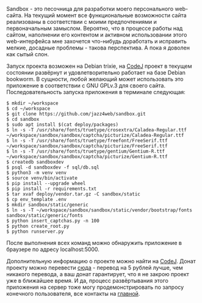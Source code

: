 Sandbox - это песочница для разработки моего персонального web-сайта.
На текущий момент все функциональные возможности сайта реализованы в
соответствии с моими предпочтениями и первоначальным замыслом. Вероятно, что
в процессе работы над сайтом, наполнении его контентом и активном использовании
этого web-интерфейса мне захочется что-нибудь доработать и исправить мелкие,
досадные проблемы - такова перспектива. А пока я доволен как сытый слон.

Запуск проекта возможен на Debian trixie, на [CodeJ](https://codej.ru/) проект
в текущем состоянии развёрнут и удовлетворительно работает на базе Debian
bookworm. В сущности, любой желающий может использовать это приложение в
соответствии с GNU GPLv.3 для своего сайта. Последовательность запуска
приложения в терминале следующая:

```
$ mkdir ~/workspace
$ cd ~/workspace
$ git clone https://github.com/jazz4web/sandbox.git
$ cd sandbox
$ sudo apt install $(cat deploy/packages)
$ ln -s -T /usr/share/fonts/truetype/crosextra/Caladea-Regular.ttf ~/workspace/sandbox/sandbox/captcha/picturize/Caladea-Regular.ttf
$ ln -s -T /usr/share/fonts/truetype/freefont/FreeSerif.ttf ~/workspace/sandbox/sandbox/captcha/picturize/FreeSerif.ttf
$ ln -s -T /usr/share/fonts/truetype/gentium/Gentium-R.ttf ~/workspace/sandbox/sandbox/captcha/picturize/Gentium-R.ttf
$ createdb sandboxdev
$ psql -d sandboxdev -f sql/db.sql
$ python3 -m venv venv
$ source venv/bin/activate
$ pip install --upgrade wheel
$ pip install -r requirements.txt
$ tar xvaf deploy/vendor.tar.gz -C sandbox/static
$ cp env_template .env
$ mkdir sandbox/static/generic
$ ln -s -T ~/workspace/sandbox/sandbox/static/vendor/bootstrap/fonts sandbox/static/generic/fonts
$ python insert_captchas.py -n 100
$ python create_root.py
$ python runserver.py
```
После выполнения всех команд можно обнаружить приложение в браузере по адресу
localhost:5000.

Дополнительную информацию о проекте можно найти на
[CodeJ](https://codej.ru/8ffdIqY4). Донат проекту можно перевести
[сюда](https://yoomoney.ru/to/410015590807463) - перевод на 5 рублей лучше,
чем никакого перевода, а ваш донат гарантирует, что я не закрою проект уже в
ближайшее время. И да, процесс развёртывания этого приложения на сервер тоже
могу продемонстрировать по запросу конечного пользователя, все контакты на
[главной](https://codej.ru/).
